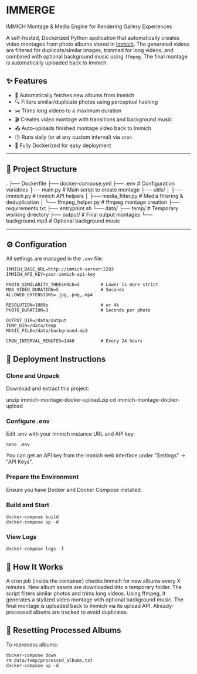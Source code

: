 # IMMERGE
IMMICH Montage &amp; Media Engine for Rendering Gallery Experiences

A self-hosted, Dockerized Python application that automatically creates video montages from photo albums stored in [Immich](https://github.com/immich-app/immich). The generated videos are filtered for duplicate/similar images, trimmed for long videos, and combined with optional background music using `ffmpeg`. The final montage is automatically uploaded back to Immich.
## ✨ Features

- 📸 Automatically fetches new albums from Immich
- 🔍 Filters similar/duplicate photos using perceptual hashing
- ✂️ Trims long videos to a maximum duration
- 🎬 Creates video montage with transitions and background music
- 📤 Auto-uploads finished montage video back to Immich
- 🕒 Runs daily (or at any custom interval) via `cron`
- 🐳 Fully Dockerized for easy deployment

---

## 📁 Project Structure

.
├── Dockerfile
├── docker-compose.yml
├── .env # Configuration variables
├── main.py # Main script to create montage
├── utils/
│ ├── immich.py # Immich API helpers
│ ├── media_filter.py # Media filtering & deduplication
│ └── ffmpeg_helper.py # ffmpeg montage creation
├── requirements.txt
├── entrypoint.sh
└── data/
├── temp/ # Temporary working directory
├── output/ # Final output montages
└── background.mp3 # Optional background music


---

## ⚙️ Configuration

All settings are managed in the `.env` file:

```
IMMICH_BASE_URL=http://immich-server:2283
IMMICH_API_KEY=your-immich-api-key

PHOTO_SIMILARITY_THRESHOLD=5        # Lower is more strict
MAX_VIDEO_DURATION=5                # Seconds
ALLOWED_EXTENSIONS=.jpg,.png,.mp4

RESOLUTION=1080p                    # or 4k
PHOTO_DURATION=3                    # Seconds per photo

OUTPUT_DIR=/data/output
TEMP_DIR=/data/temp
MUSIC_FILE=/data/background.mp3

CRON_INTERVAL_MINUTES=1440          # Every 24 hours
```
## 🚀 Deployment Instructions
### Clone and Unpack
Download and extract this project:

unzip immich-montage-docker-upload.zip
cd immich-montage-docker-upload
### Configure .env
Edit .env with your Immich instance URL and API key:

```
nano .env
```
You can get an API key from the Immich web interface under "Settings" → "API Keys".
### Prepare the Environment
Ensure you have Docker and Docker Compose installed.

### Build and Start
```
docker-compose build
docker-compose up -d
```
### View Logs
```
docker-compose logs -f
```
## 🧠 How It Works
A cron job (inside the container) checks Immich for new albums every X minutes.
New album assets are downloaded into a temporary folder.
The script filters similar photos and trims long videos.
Using ffmpeg, it generates a stylized video montage with optional background music.
The final montage is uploaded back to Immich via its upload API.
Already-processed albums are tracked to avoid duplicates.

## 🔄 Resetting Processed Albums
To reprocess albums:

```
docker-compose down
rm data/temp/processed_albums.txt
docker-compose up -d
```
